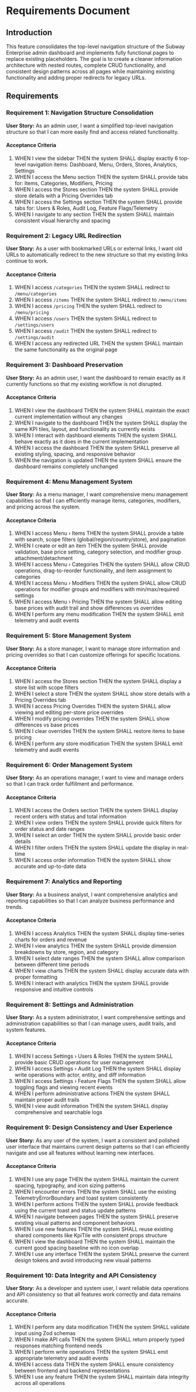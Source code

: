 # Requirements Document

## Introduction

This feature consolidates the top-level navigation structure of the Subway Enterprise admin dashboard and implements fully functional pages to replace existing placeholders. The goal is to create a cleaner information architecture with nested routes, complete CRUD functionality, and consistent design patterns across all pages while maintaining existing functionality and adding proper redirects for legacy URLs.

## Requirements

### Requirement 1: Navigation Structure Consolidation

**User Story:** As an admin user, I want a simplified top-level navigation structure so that I can more easily find and access related functionality.

#### Acceptance Criteria

1. WHEN I view the sidebar THEN the system SHALL display exactly 6 top-level navigation items: Dashboard, Menu, Orders, Stores, Analytics, Settings
2. WHEN I access the Menu section THEN the system SHALL provide tabs for: Items, Categories, Modifiers, Pricing
3. WHEN I access the Stores section THEN the system SHALL provide store details with a Pricing Overrides tab
4. WHEN I access the Settings section THEN the system SHALL provide tabs for: Users & Roles, Audit Log, Feature Flags/Telemetry
5. WHEN I navigate to any section THEN the system SHALL maintain consistent visual hierarchy and spacing

### Requirement 2: Legacy URL Redirection

**User Story:** As a user with bookmarked URLs or external links, I want old URLs to automatically redirect to the new structure so that my existing links continue to work.

#### Acceptance Criteria

1. WHEN I access `/categories` THEN the system SHALL redirect to `/menu/categories`
2. WHEN I access `/items` THEN the system SHALL redirect to `/menu/items`
3. WHEN I access `/pricing` THEN the system SHALL redirect to `/menu/pricing`
4. WHEN I access `/users` THEN the system SHALL redirect to `/settings/users`
5. WHEN I access `/audit` THEN the system SHALL redirect to `/settings/audit`
6. WHEN I access any redirected URL THEN the system SHALL maintain the same functionality as the original page

### Requirement 3: Dashboard Preservation

**User Story:** As an admin user, I want the dashboard to remain exactly as it currently functions so that my existing workflow is not disrupted.

#### Acceptance Criteria

1. WHEN I view the dashboard THEN the system SHALL maintain the exact current implementation without any changes
2. WHEN I navigate to the dashboard THEN the system SHALL display the same KPI tiles, layout, and functionality as currently exists
3. WHEN I interact with dashboard elements THEN the system SHALL behave exactly as it does in the current implementation
4. WHEN I access the dashboard THEN the system SHALL preserve all existing styling, spacing, and responsive behavior
5. WHEN the navigation is updated THEN the system SHALL ensure the dashboard remains completely unchanged

### Requirement 4: Menu Management System

**User Story:** As a menu manager, I want comprehensive menu management capabilities so that I can efficiently manage items, categories, modifiers, and pricing across the system.

#### Acceptance Criteria

1. WHEN I access Menu › Items THEN the system SHALL provide a table with search, scope filters (global/region/country/store), and pagination
2. WHEN I create or edit an item THEN the system SHALL provide validation, base price setting, category selection, and modifier group attachment/detachment
3. WHEN I access Menu › Categories THEN the system SHALL allow CRUD operations, drag-to-reorder functionality, and item assignment to categories
4. WHEN I access Menu › Modifiers THEN the system SHALL allow CRUD operations for modifier groups and modifiers with min/max/required settings
5. WHEN I access Menu › Pricing THEN the system SHALL allow editing base prices with audit trail and show differences vs overrides
6. WHEN I perform any menu modification THEN the system SHALL emit telemetry and audit events

### Requirement 5: Store Management System

**User Story:** As a store manager, I want to manage store information and pricing overrides so that I can customize offerings for specific locations.

#### Acceptance Criteria

1. WHEN I access the Stores section THEN the system SHALL display a store list with scope filters
2. WHEN I select a store THEN the system SHALL show store details with a Pricing Overrides tab
3. WHEN I access Pricing Overrides THEN the system SHALL allow viewing and editing per-store price overrides
4. WHEN I modify pricing overrides THEN the system SHALL show differences vs base prices
5. WHEN I clear overrides THEN the system SHALL restore items to base pricing
6. WHEN I perform any store modification THEN the system SHALL emit telemetry and audit events

### Requirement 6: Order Management System

**User Story:** As an operations manager, I want to view and manage orders so that I can track order fulfillment and performance.

#### Acceptance Criteria

1. WHEN I access the Orders section THEN the system SHALL display recent orders with status and total information
2. WHEN I view orders THEN the system SHALL provide quick filters for order status and date ranges
3. WHEN I select an order THEN the system SHALL provide basic order details
4. WHEN I filter orders THEN the system SHALL update the display in real-time
5. WHEN I access order information THEN the system SHALL show accurate and up-to-date data

### Requirement 7: Analytics and Reporting

**User Story:** As a business analyst, I want comprehensive analytics and reporting capabilities so that I can analyze business performance and trends.

#### Acceptance Criteria

1. WHEN I access Analytics THEN the system SHALL display time-series charts for orders and revenue
2. WHEN I view analytics THEN the system SHALL provide dimension breakdowns by store, region, and category
3. WHEN I select date ranges THEN the system SHALL allow comparison between different time periods
4. WHEN I view charts THEN the system SHALL display accurate data with proper formatting
5. WHEN I interact with analytics THEN the system SHALL provide responsive and intuitive controls

### Requirement 8: Settings and Administration

**User Story:** As a system administrator, I want comprehensive settings and administration capabilities so that I can manage users, audit trails, and system features.

#### Acceptance Criteria

1. WHEN I access Settings › Users & Roles THEN the system SHALL provide basic CRUD operations for user management
2. WHEN I access Settings › Audit Log THEN the system SHALL display write operations with actor, entity, and diff information
3. WHEN I access Settings › Feature Flags THEN the system SHALL allow toggling flags and viewing recent events
4. WHEN I perform administrative actions THEN the system SHALL maintain proper audit trails
5. WHEN I view audit information THEN the system SHALL display comprehensive and searchable logs

### Requirement 9: Design Consistency and User Experience

**User Story:** As any user of the system, I want a consistent and polished user interface that maintains current design patterns so that I can efficiently navigate and use all features without learning new interfaces.

#### Acceptance Criteria

1. WHEN I use any page THEN the system SHALL maintain the current spacing, typography, and icon sizing patterns
2. WHEN I encounter errors THEN the system SHALL use the existing TelemetryErrorBoundary and toast system consistently
3. WHEN I perform actions THEN the system SHALL provide feedback using the current toast and status update patterns
4. WHEN I navigate between pages THEN the system SHALL preserve existing visual patterns and component behaviors
5. WHEN I use new features THEN the system SHALL reuse existing shared components like KpiTile with consistent props structure
6. WHEN I view the dashboard THEN the system SHALL maintain the current good spacing baseline with no icon overlap
7. WHEN I use any interface THEN the system SHALL preserve the current design tokens and avoid introducing new visual patterns

### Requirement 10: Data Integrity and API Consistency

**User Story:** As a developer and system user, I want reliable data operations and API consistency so that all features work correctly and data remains accurate.

#### Acceptance Criteria

1. WHEN I perform any data modification THEN the system SHALL validate input using Zod schemas
2. WHEN I make API calls THEN the system SHALL return properly typed responses matching frontend needs
3. WHEN I perform write operations THEN the system SHALL emit appropriate telemetry and audit events
4. WHEN I access data THEN the system SHALL ensure consistency between frontend and backend representations
5. WHEN I use any feature THEN the system SHALL maintain data integrity across all operations